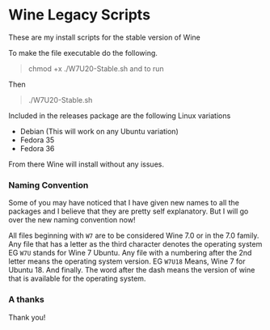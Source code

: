 # Wine Legacy Scripts
These are my install scripts for the stable version of Wine 

To make the file executable do the following. 
> chmod +x ./W7U20-Stable.sh and to run 

Then
> ./W7U20-Stable.sh


Included in the releases package are the following Linux variations


+ Debian (This will work on any Ubuntu variation)
+ Fedora 35
+ Fedora 36


From there Wine will install without any issues.

### Naming Convention

Some of you may have noticed that I have given new names to all the packages and I believe that they are pretty self explanatory. But I will go over the new naming convention now!

All files beginning with ```W7``` are to be considered Wine 7.0 or in the 7.0 family.
Any file that has a letter as the third character denotes the operating system EG ```W7U``` stands for Wine 7 Ubuntu.
Any file with a numbering after the 2nd letter means the operating system version. EG ```W7U18``` Means, Wine 7 for Ubuntu 18.
And finally. The word after the dash means the version of wine that is available for the operating system.


### A thanks

Thank you!
